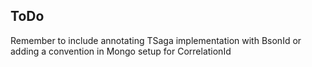 ## ToDo

Remember to include annotating TSaga implementation with BsonId or adding a convention in Mongo setup for CorrelationId